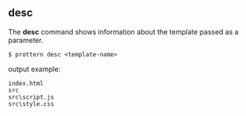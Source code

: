 ## desc

The **desc** command shows information about the template passed as a parameter.


```command
$ prottern desc <template-name>
```

output example:

```
index.html
src
src\script.js
src\style.css
```